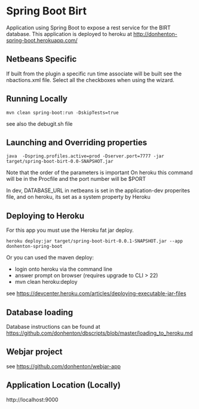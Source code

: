 # Spring Boot Birt

Application using Spring Boot to expose a rest service for the BIRT
database. This application is deployed to heroku at http://donhenton-spring-boot.herokuapp.com/

## Netbeans Specific

If built from the plugin a specific run time associate will be built see the nbactions.xml file. Select all the checkboxes when using the wizard.

## Running Locally 

```
mvn clean spring-boot:run -DskipTests=true
```
see also the debugit.sh file

## Launching and Overriding properties

```
java  -Dspring.profiles.active=prod -Dserver.port=7777 -jar target/spring-boot-birt-0.0-SNAPSHOT.jar
```
Note that the order of the parameters is important
On heroku this command will be in the Procfile and the port number will be $PORT

In dev, DATABASE_URL in netbeans is set in the application-dev properites file,
and on heroku, its set as a system property by Heroku

## Deploying to Heroku

For this app you must use the Heroku fat jar deploy. 

```
heroku deploy:jar target/spring-boot-birt-0.0.1-SNAPSHOT.jar --app donhenton-spring-boot
```

Or you can used the maven deploy:
* login onto heroku via the command line
* answer prompt on browser (requires upgrade to CLI > 22)
* mvn clean heroku:deploy


see https://devcenter.heroku.com/articles/deploying-executable-jar-files

## Database loading

Database instructions 
can be found at https://github.com/donhenton/dbscripts/blob/master/loading_to_heroku.md

## Webjar project

see https://github.com/donhenton/webjar-app


## Application Location (Locally)

http://localhost:9000
